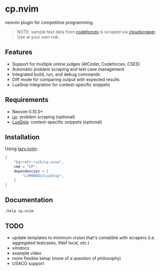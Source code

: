 # cp.nvim

neovim plugin for competitive programming.

> NOTE: sample test data from [codeforces](https://codeforces.com) is scraped via [cloudscraper](https://github.com/VeNoMouS/cloudscraper).
> Use at your own risk.

## Features

- Support for multiple online judges (AtCoder, Codeforces, CSES)
- Automatic problem scraping and test case management
- Integrated build, run, and debug commands
- Diff mode for comparing output with expected results
- LuaSnip integration for contest-specific snippets

## Requirements

- Neovim 0.10.0+
- [uv](https://docs.astral.sh/uv/): problem scraping (optional)
- [LuaSnip](https://github.com/L3MON4D3/LuaSnip): contest-specific snippets (optional)

## Installation

Using [lazy.nvim](https://github.com/folke/lazy.nvim):

```lua
{
    "barrett-ruth/cp.nvim",
    cmd = "CP",
    dependencies = {
        "L3MON4D3/LuaSnip",
    }
}
```

## Documentation

```vim
:help cp.nvim
```

## TODO

- update templates to minimum vrsion that's comatible with scrapers (i.e.
  aggregated testcases, ifdef local, etc.)
- vimdocs  
- example video
- more flexible setup (more of a question of philosophy)
- USACO support
